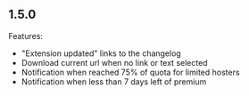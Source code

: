 ## 1.5.0

Features:

 - "Extension updated" links to the changelog
 - Download current url when no link or text selected
 - Notification when reached 75% of quota for limited hosters
 - Notification when less than 7 days left of premium